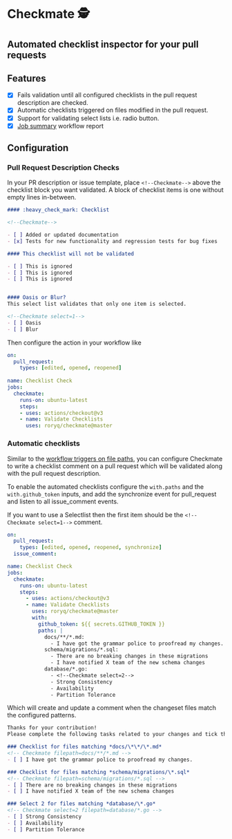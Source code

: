 # Checkmate 🕵️

## Automated checklist inspector for your pull requests

## Features

- [x] Fails validation until all configured checklists in the pull request description are checked.
- [x] Automatic checklists triggered on files modified in the pull request.
- [x] Support for validating select lists i.e. radio button.
- [x] [Job summary](https://github.blog/2022-05-09-supercharging-github-actions-with-job-summaries/) workflow report

## Configuration

### Pull Request Description Checks

In your PR description or issue template, place `<!--Checkmate-->` above the checklist block you want validated. A block of checklist
items is one without empty lines in-between.

```markdown
#### :heavy_check_mark: Checklist

<!--Checkmate-->

- [ ] Added or updated documentation
- [x] Tests for new functionality and regression tests for bug fixes

#### This checklist will not be validated

- [ ] This is ignored
- [ ] This is ignored
- [ ] This is ignored


#### Oasis or Blur?
This select list validates that only one item is selected.

<!--Checkmate select=1-->
- [ ] Oasis
- [ ] Blur

```

Then configure the action in your workflow like

```yaml
on:
  pull_request:
    types: [edited, opened, reopened]
    
name: Checklist Check
jobs:
  checkmate:
    runs-on: ubuntu-latest
    steps:
    - uses: actions/checkout@v3
    - name: Validate Checklists
      uses: roryq/checkmate@master
```

### Automatic checklists

Similar to the [workflow triggers on file paths](https://docs.github.com/en/actions/using-workflows/workflow-syntax-for-github-actions#example-including-paths), 
you can configure Checkmate to write a checklist comment on a pull request which will be validated along with the
pull request description.

To enable the automated checklists configure the `with.paths` and the `with.github_token` inputs, and add the synchronize event for pull_request
and listen to all issue_comment events.

If you want to use a Selectlist then the first item should be the `<!--Checkmate select=1-->` comment.

```yaml
on:
  pull_request:
    types: [edited, opened, reopened, synchronize]
  issue_comment:

name: Checklist Check
jobs:
  checkmate:
    runs-on: ubuntu-latest
    steps:
      - uses: actions/checkout@v3
      - name: Validate Checklists
        uses: roryq/checkmate@master
        with:
          github_token: ${{ secrets.GITHUB_TOKEN }}
          paths: |
            docs/**/*.md:
              - I have got the grammar police to proofread my changes.
            schema/migrations/*.sql:
              - There are no breaking changes in these migrations
              - I have notified X team of the new schema changes
            database/*.go:
              - <!--Checkmate select=2-->
              - Strong Consistency
              - Availability
              - Partition Tolerance
```

Which will create and update a comment when the changeset files match the configured patterns.


```markdown
Thanks for your contribution!
Please complete the following tasks related to your changes and tick the checklists when complete.

### Checklist for files matching *docs/\*\*/\*.md*
<!-- Checkmate filepath=docs/**/*.md -->
- [ ] I have got the grammar police to proofread my changes.

### Checklist for files matching *schema/migrations/\*.sql*
<!-- Checkmate filepath=schema/migrations/*.sql -->
- [ ] There are no breaking changes in these migrations
- [ ] I have notified X team of the new schema changes

### Select 2 for files matching *database/\*.go*
<!-- Checkmate select=2 filepath=database/*.go -->
- [ ] Strong Consistency
- [ ] Availability
- [ ] Partition Tolerance
```
